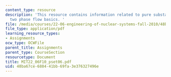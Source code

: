```yaml
---
content_type: resource
description: 'This resource contains information related to pure substance model and
  two phase flow basics. '
file: /media/courses/22-06-engineering-of-nuclear-systems-fall-2010/48ba67ce688441bb69fa3e376327496e_MIT22_06F10_pset06.pdf
file_type: application/pdf
learning_resource_types:
- Assignments
ocw_type: OCWFile
parent_title: Assignments
parent_type: CourseSection
resourcetype: Document
title: MIT22_06F10_pset06.pdf
uid: 48ba67ce-6884-41bb-69fa-3e376327496e
---
```

